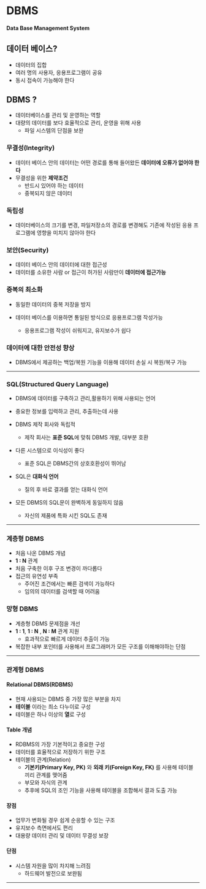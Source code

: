 # DBMS

#### Data Base Management System



## 데이터 베이스?

* 데이터의 집합
* 여러 명의 사용자, 응용프로그램이 공유
* 동시 접속이 가능해야 한다



## DBMS ?

* 데이터베이스를 관리 및 운영하는 역할
* 대량의 데이터를 보다 효율적으로 관리, 운영을 위해 사용
  * 파일 시스템의 단점을 보완



### 무결성(Integrity)

* 데이터 베이스 안의 데이터는 어떤 경로를 통해 들어왔든 **데이터에 오류가 없어야 한다**
* 무결성을 위한 **제약조건**
  * 반드시 있어야 하는 데이터
  * 중복되지 않은 데이터



### 독립성

* 데이터베이스의 크기를 변경, 파일저장소의 경로를 변경해도 기존에 작성된 응용 프로그램에 영향을 미치지 않아야 한다



### 보안(Security)

* 데이터 베이스 안의 데이터에 대한 접근성
* 데이터를 소유한 사람 or 접근이 허가된 사람만이 **데이터에 접근가능**



### 중복의 최소화

* 동일한 데이터의 중복 저장을 방지

* 데이터 베이스를 이용하면 통일된 방식으로 응용프로그램 작성가능

  * 응용프로그램 작성이 쉬워지고, 유지보수가 쉽다

  

### 데이터에 대한 안전성 향상

* DBMS에서 제공하는 백업/복원 기능을 이용해 데이터 손실 시 복원/복구 가능

---

### SQL(Structured Query Language)

* DBMS에 데이터를 구축하고 관리,활용하기 위해 사용되는 언어
* 중요한 정보를 입력하고 관리, 추출하는데 사용



* DBMS 제작 회사와 독립적
  * 제작 회사는 **표준 SQL**에 맞춰 DBMS 개발, 대부분 호환



* 다른 시스템으로 이식성이 좋다
  * 표준 SQL은 DBMS간의 상호호환성이 뛰어남



* SQL은 **대화식 언어**
  * 질의 후 바로 결과를 얻는 대화식 언어



* 모든 DBMS의 SQL문이 완벽하게 동일하지 않음
  * 자신의 제품에 특화 시킨 SQL도 존재

---

### 계층형 DBMS

* 처음 나온 DBMS 개념
* **1 : N** 관계
* 처음 구축한 이후 구조 변경이 까다롭다
* 접근의 유연성 부족
  * 주어진 조건에서는 빠른 검색이 가능하다
  * 임의의 데이터를 검색할 때 어려움



### 망형 DBMS

* 계층형 DBMS 문제점을 개선
* **1 :  1**, **1 : N** , **N : M** 관계 지원
  * 효과적으로 빠르게 데이터 추출이 가능
* 복잡한 내부 포인터를 사용해서 프로그래머가 모든 구조를 이해해야하는 단점

---

### 관계형 DBMS

#### Relational DBMS(RDBMS)

* 현재 사용되는 DBMS 중 가장 많은 부분을 차지
* **테이블** 이라는 최소 다누이로 구성
* 테이블은 하나 이상의 **열**로 구성



#### Table 개념

* RDBMS의 가장 기본적이고 중요한 구성
* 데이터를 효율적으로 저장하기 위한 구조
* 테이블의 관계(Relation)
  * **기본키(Primary Key, PK)**  와 **외래 키(Foreign Key, FK)** 를 사용해 테이블 끼리 관계를 맺어줌
  * 부모와 자식의 관계
  * 추후에 SQL의 조인 기능을 사용해 테이블을 조합해서 결과 도출 가능



#### 장점

* 업무가 변화될 경우 쉽게 순응할 수 있는 구조
* 유지보수 측면에서도 편리
* 대용량 데이터 관리 및 데이터 무결성 보장

#### 단점

* 시스템 자원을 많이 차지해 느려짐
  * 하드웨어 발전으로 보완됨

---

